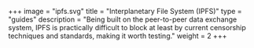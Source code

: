 +++
image = "ipfs.svg"
title = "Interplanetary File System (IPFS)"
type = "guides"
description = "Being built on the peer-to-peer data exchange system, IPFS is practically difficult to block at least by current censorship techniques and standards, making it worth testing."
weight = 2
+++